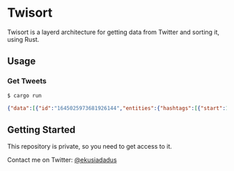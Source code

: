 # Twisort

Twisort is a layerd architecture for getting data from Twitter and sorting it, using Rust.

## Usage

### Get Tweets

```bash
$ cargo run
```

```json
{"data":[{"id":"1645025973681926144","entities":{"hashtags":[{"start":103,"end":108,"tag":"日本代表"},{"start":110,"end":115,"tag":"中山雅史"},{"start":116,"end":121,"tag":"ゴン中山"},{"start":122,"end":130,"tag":"ワールドカップ"},{"start":131,"end":134,"tag":"w杯"},{"start":136,"end":149,"tag":"あんそのユニフォーム紹介"},{"start":150,"end":165,"tag":"サッカー好きな人と繋がりたい"},{"start":166,"end":170,"tag":"あんそ"}],"annotations":[{"start":54,"end":69,"probability":0.435,"type":"Person","normalized_text":"Masashi Nakayama"},{"start":71,"end":74,"probability":0.98,"type":"Person","normalized_text":"中山雅史"}],"urls":[{"start":171,"end":194,"url":"https://t.co/GxRHGVdFBn","expanded_url":"https://twitter.com/nak_soccer/status/1645025973681926144/photo/1","display_url":"pic.
```

## Getting Started

This repository is private, so you need to get access to it.

Contact me on Twitter: [@ekusiadadus](https://twitter.com/ekusiadadus)
